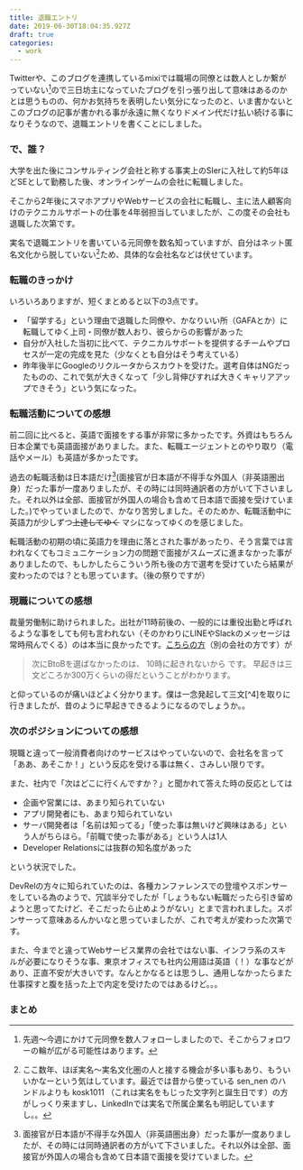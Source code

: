 ```yaml
---
title: 退職エントリ
date: 2019-06-30T18:04:35.927Z
draft: true
categories:
  - work
---
```

Twitterや、このブログを連携しているmixiでは職場の同僚とは数人としか繋がっていない[^1]ので三日坊主になっていたブログを引っ張り出して意味はあるのかとは思うものの、何かお気持ちを表明したい気分になったのと、いま書かないとこのブログの記事が書かれる事が永遠に無くなりドメイン代だけ払い続ける事になりそうなので、退職エントリを書くことにしました。

### で、誰？

大学を出た後にコンサルティング会社と称する事実上のSIerに入社して約5年ほどSEとして勤務した後、オンラインゲームの会社に転職しました。

そこから2年後にスマホアプリやWebサービスの会社に転職し、主に法人顧客向けのテクニカルサポートの仕事を4年弱担当していましたが、この度その会社も退職した次第です。

実名で退職エントリを書いている元同僚を数名知っていますが、自分はネット匿名文化から脱していない[^2]ため、具体的な会社名などは伏せています。

### 転職のきっかけ

いろいろありますが、短くまとめると以下の3点です。

* 「留学する」という理由で退職した同僚や、かなりいい所（GAFAとか）に転職してゆく上司・同僚が数人おり、彼らからの影響があった
* 自分が入社した当初に比べて、テクニカルサポートを提供するチームやプロセスが一定の完成を見た（少なくとも自分はそう考えている）
* 昨年後半にGoogleのリクルータからスカウトを受けた。選考自体はNGだったものの、これで気が大きくなって「少し背伸びすれば大きくキャリアアップできそう」という気になった。

### 転職活動についての感想

前二回に比べると、英語で面接をする事が非常に多かったです。外資はもちろん日本企業でも英語面接がありました。また、転職エージェントとのやり取り（電話やメール）も英語が多かったです。

過去の転職活動は日本語だけ[^3](面接官が日本語が不得手な外国人（非英語圏出身）だった事が一度ありましたが、その時には同時通訳者の方がいて下さいました。それ以外は全部、面接官が外国人の場合も含めて日本語で面接を受けていました。)でやっていましたので、かなり苦労しました。そのためか、転職活動中に英語力が少しずつ~~上達してゆく~~ マシになってゆくのを感じました。

転職活動の初期の頃に英語力を理由に落とされた事があったり、そう言葉では言われなくてもコミュニケーション力の問題で面接がスムーズに進まなかった事がありましたので、もしかしたらこういう所も後の方で選考を受けていたら結果が変わったのでは？とも思っています。（後の祭りですが）

### 現職についての感想

裁量労働制に助けられました。出社が11時前後の、一般的には重役出勤と呼ばれるような事をしても何も言われない（そのかわりにLINEやSlackのメッセージは常時飛んでくる）のは本当に良かったです。[こちらの方](https://gist.github.com/masarakki)（別の会社の方です）が

> 次にBtoBを選ばなかったのは、 10時に起きれないから です。 早起きは三文どころか300万くらいの得だということがわかります。

と仰っているのが痛いほどよく分かります。僕は一念発起して三文[^4]を取りに行きましたが、昔のように早起きできるようになるのでしょうか。。

### 次のポジションについての感想

現職と違って一般消費者向けのサービスはやっていないので、会社名を言って「ああ、あそこか！」という反応を受ける事は無く、さみしい限りです。

また、社内で「次はどこに行くんですか？」と聞かれて答えた時の反応としては

* 企画や営業には、あまり知られていない
* アプリ開発者にも、あまり知られていない
* サーバ開発者は「名前は知ってる」「使った事は無いけど興味はある」という人がちらほら。「前職で使った事がある」という人は1人
* Developer Relationsには抜群の知名度があった

という状況でした。

DevRelの方々に知られていたのは、各種カンファレンスでの登壇やスポンサーをしている為のようで、冗談半分でしたが「しょうもない転職だったら引き留めようと思ってたけど、そこだったら止めようがない」とまで言われました。スポンサーって意味あるんかいなと思っていましたが、これで考えが変わった次第です。

また、今までと違ってWebサービス業界の会社ではない事、インフラ系のスキルが必要になりそうな事、東京オフィスでも社内公用語は英語（！）な事などがあり、正直不安が大きいです。なんとかなるとは思うし、通用しなかったらまた仕事探すと腹を括った上で内定を受けたのではあるけど。。。

### まとめ

[^1]: 先週〜今週にかけて元同僚を数人フォローしましたので、そこからフォロワーの輪が広がる可能性はあります。

[^2]: ここ数年、ほぼ実名〜実名文化圏の人と接する機会が多い事もあり、もういいかなーという気はしています。最近では昔から使っている sen_nen のハンドルよりも kosk1011 （これは実名をもじった文字列と誕生日です）の方がしっくり来ますし、LinkedInでは実名で所属企業名も明記していますし。。

[^3]: 面接官が日本語が不得手な外国人（非英語圏出身）だった事が一度ありましたが、その時には同時通訳者の方がいて下さいました。それ以外は全部、面接官が外国人の場合も含めて日本語で面接を受けていました。
